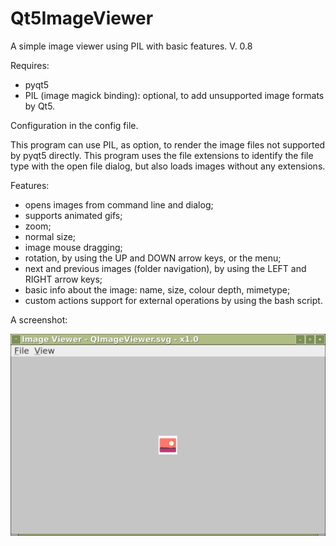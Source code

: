 # Qt5ImageViewer
A simple image viewer using PIL with basic features. V. 0.8

Requires:
- pyqt5
- PIL (image magick binding): optional, to add unsupported image formats by Qt5.

Configuration in the config file.

This program can use PIL, as option, to render the image files not supported by pyqt5 directly. This program uses the file extensions to identify the file type with the open file dialog, but also loads images without any extensions.

Features:
- opens images from command line and dialog;
- supports animated gifs;
- zoom;
- normal size;
- image mouse dragging;
- rotation, by using the UP and DOWN arrow keys, or the menu;
- next and previous images (folder navigation), by using the LEFT and RIGHT arrow keys;
- basic info about the image: name, size, colour depth, mimetype;
- custom actions support for external operations by using the bash script.

A screenshot:

![My image](https://github.com/frank038/Qt5ImageViewer/blob/main/screenshot1.png)
